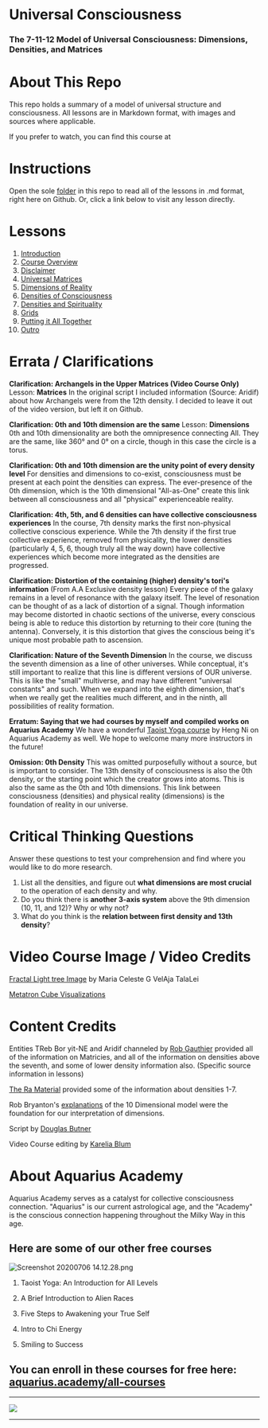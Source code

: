 # Universal Consciousness
### The 7-11-12 Model of Universal Consciousness: Dimensions,  Densities, and Matrices

# About This Repo
This repo holds a summary of a model of universal structure and consciousness. All lessons are in Markdown format, with images and sources where applicable.

If you prefer to watch, you can find this course at []()

# Instructions
Open the sole [folder](https://github.com/dougbutner/universal-consciousness/tree/master/The%207-11-12%20Model%20of%20Universal%20Consciousness) in this repo to read all of the lessons in .md format, right here on Github. Or, click a link below to visit any lesson directly.

# Lessons

1. [Introduction](https://github.com/dougbutner/universal-consciousness/blob/master/The%207-11-12%20Model%20of%20Universal%20Consciousness/1.%20Introduction.md)
2. [Course Overview](https://github.com/dougbutner/universal-consciousness/blob/master/The%207-11-12%20Model%20of%20Universal%20Consciousness/2.%20Course%20Overview.md)
3. [Disclaimer](https://github.com/dougbutner/universal-consciousness/blob/master/The%207-11-12%20Model%20of%20Universal%20Consciousness/3.%20Disclaimer.md)
4. [Universal Matrices](https://github.com/dougbutner/universal-consciousness/blob/master/The%207-11-12%20Model%20of%20Universal%20Consciousness/4.%20Universal%20Matrices.md)
5. [Dimensions of Reality](https://github.com/dougbutner/universal-consciousness/blob/master/The%207-11-12%20Model%20of%20Universal%20Consciousness/5.%20Dimensions%20of%20Reality.md)
6. [Densities of Consciousness](https://github.com/dougbutner/universal-consciousness/blob/master/The%207-11-12%20Model%20of%20Universal%20Consciousness/6.%20Densities%20of%20Consciousness.md)
7. [Densities and Spirituality](https://github.com/dougbutner/universal-consciousness/blob/master/The%207-11-12%20Model%20of%20Universal%20Consciousness/7.%20Densities%20and%20Spirituality%20%5BAquarius.Academy%20Exclusive%27.md)
8. [Grids](https://github.com/dougbutner/universal-consciousness/blob/master/The%207-11-12%20Model%20of%20Universal%20Consciousness/8.%20Grids%20%5BBonus%20Lesson%5D.md)
9. [Putting it All Together](https://github.com/dougbutner/universal-consciousness/blob/master/The%207-11-12%20Model%20of%20Universal%20Consciousness/9.%20Putting%20it%20All%20Together.md)
10. [Outro](https://github.com/dougbutner/universal-consciousness/blob/master/The%207-11-12%20Model%20of%20Universal%20Consciousness/10.%20Outro.md) 

# Errata / Clarifications

**Clarification: Archangels in the Upper Matrices (Video Course Only)**
Lesson: **Matrices**
In the original script I included information (Source: Aridif) about how Archangels were from the 12th density. I decided to leave it out of the video version, but left it on Github. 


**Clarification: 0th and 10th dimension are the same**
Lesson:  **Dimensions**
0th and 10th dimensionality are both the omnipresence connecting All. They are the same, like 360° and 0° on a circle, though in this case the circle is a torus.

**Clarification: 0th and 10th dimension are the unity point of every density level**
For densities and dimensions to co-exist, consciousness must be present at each point the densities can express. The ever-presence of the 0th dimension, which is the 10th dimensional "All-as-One" create this link between all consciousness and all "physical" experienceable reality.

**Clarification: 4th, 5th, and 6 densities can have collective consciousness experiences**
In the course, 7th density marks the first non-physical collective conscious experience. While the 7th density if the first true collective experience, removed from physicality, the lower densities (particularly 4, 5, 6, though truly all the way down) have collective experiences which become more integrated as the densities are progressed.

**Clarification: Distortion of the containing (higher) density's tori's information** 
(From A.A Exclusive density lesson) Every piece of the galaxy remains in a level of resonance with the galaxy itself. The level of resonation can be thought of as a lack of distortion of a signal. Though information may become distorted in chaotic sections of the universe, every conscious being is able to reduce this distortion by returning to their core (tuning the antenna). Conversely, it is this distortion that gives the conscious being it's unique most probable path to ascension. 

**Clarification: Nature of the Seventh Dimension**
In the course, we discuss the seventh dimension as a line of other universes. While conceptual, it's still important to realize that this line is different versions of OUR universe. This is like the "small" multiverse, and may have different "universal constants" and such. When we expand into the eighth dimension, that's when we really get the realities much different, and in the ninth, all possibilities of reality formation.

**Erratum: Saying that we had courses by myself and compiled works on Aquarius Academy**
We have a wonderful [Taoist Yoga course]() by Heng Ni on Aquarius Academy as well. 
We hope to welcome many more instructors in the future!  


**Omission:  0th Density**
This was omitted purposefully without a source, but is important to consider. The 13th density of consciousness is also the 0th density, or the starting point which the creator grows into atoms. This is also the same as the 0th and 10th dimensions. This link between consciousness (densities) and physical reality (dimensions) is the foundation of reality in our universe.


# Critical Thinking Questions
Answer these questions to test your comprehension and find where you would like to do more research.
1. List all the densities, and figure out **what dimensions are most crucial** to the operation of each density and why.
2. Do you think there is **another 3-axis system** above the 9th dimension (10, 11, and 12)? Why or why not?
3. What do you think is the **relation between first density and 13th density**?


# Video Course Image / Video Credits

[ Fractal Light tree Image](http://theseraphimproject2012-2027.spruz.com/view/photo/photos.htm?id=F1FFAB99-512A-4AD1-8A4A-40F35A890C71) by Maria Celeste G VelAja TalaLei


[Metatron Cube Visualizations](https://www.youtube.com/watch?v=ONZX9GeeygY)


# Content Credits
Entities TReb Bor yit-NE and Aridif channeled by [Rob Gauthier](https://www.etwhisperer.com/) provided all of the information on Matricies, and all of the information on densities above the seventh, and some of lower density information also. (Specific source information in lessons)

[The Ra Material](https://www.lawofone.info/) provided some of the information about densities 1-7. 

Rob Bryanton's [explanations](https://www.youtube.com/watch?v=XjsgoXvnStY) of the 10 Dimensional model were the foundation for our interpretation of dimensions. 

Script by [Douglas Butner](https://douglas.life) 

Video Course editing by [Karelia Blum](https://www.instagram.com/the_blum_universe/)



# About Aquarius Academy
Aquarius Academy serves as a catalyst for collective consciousness connection. "Aquarius" is our current astrological age, and the "Academy" is the conscious connection happening throughout the Milky Way in this age.
## Here are some of our other free courses

![Screenshot 20200706 14.12.28.png](https://files.peakd.com/file/peakd-hive/aquarius.academy/wWAHbnus-Screenshot202020-07-062014.12.28.png)



1. Taoist Yoga: An Introduction for All Levels

2. A Brief Introduction to Alien Races

3. Five Steps to Awakening your True Self

4. Intro to Chi Energy

5. Smiling to Success

## You can enroll in these courses for free here: [aquarius.academy/all-courses](https://aquarius.academy/all-courses)

___

![](https://cdn-images-1.medium.com/max/2160/1*wgZ678QUqo_Ue3y2S-FHBQ.png)

___


<!--stackedit_data:
eyJoaXN0b3J5IjpbMTQ3Njk2MjAwNSw1NzIxNDQsMjE0MTM1Mj
EzOCwtMTg5ODAwMjY5NiwxNDU2NDgyOTg0LDM5OTM4NTIyMiwx
NzI5Nzc1NTAwLDE4OTIxMDc1MDksMTQxOTYwMDU2NSwtMTM4MD
E4Mzc2MSwxMDcyNDUyNDU0LC01MTk5NDg5ODMsLTE0Njc4NTY1
MTcsNzA5NjQ5MjgsMjA3Mjk3MTM2NSwxNTQwNzIxOTI5LC0xOT
AyNjc1NTg3LDM5NDY3ODg1MywxODc2NjkxNzExLC0xNTQ1NDYy
MTBdfQ==
-->